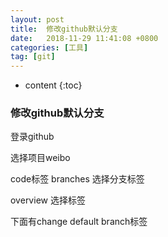 ```yaml
---
layout: post
title:  修改github默认分支
date:   2018-11-29 11:41:08 +0800
categories: [工具] 
tag: [git] 
---
```


* content
{:toc}

### 修改github默认分支

登录github

选择项目weibo

code标签
branches 选择分支标签

overview 选择标签

下面有change default branch标签
